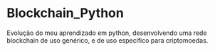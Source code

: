 # Blockchain_Python
Evolução do meu aprendizado em python, desenvolvendo uma rede blockchain de uso genérico, e de uso específico para criptomoedas.
